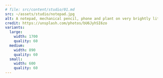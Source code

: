 ```yaml
---
# file: src/content/studio/01.md
src: ~/assets/studio/notepad.jpg
alt: A notepad, mechanical pencil, phone and plant on very brightly lit desk
credit: https://unsplash.com/photos/bU6JyhSI6zo
variants:
  large:
    width: 1700
    quality: 60
  medium:
    width: 890
    quality: 60
  small:
    width: 600
    quality: 60
---
```

